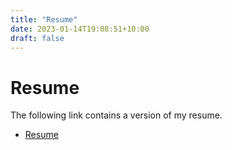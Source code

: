 ```yaml
---
title: "Resume"
date: 2023-01-14T19:08:51+10:00
draft: false
---
```



# Resume

The following link contains a version of my resume.

- [Resume](/resume.pdf)

